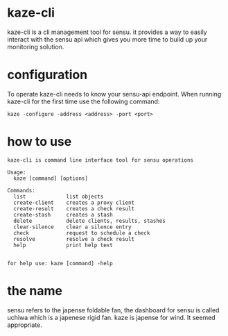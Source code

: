 # kaze-cli

kaze-cli is a cli management tool for sensu. it provides a way to easily interact with the sensu api which gives you more time to build up your monitoring solution. 

# configuration
To operate kaze-cli needs to know your sensu-api endpoint. When running kaze-cli for the first time use the following command: 
```
kaze -configure -address <address> -port <port> 
```
# how to use
```
kaze-cli is command line interface tool for sensu operations

Usage:
  kaze [command] [options]

Commands:
  list             list objects
  create-client    creates a proxy client
  create-result    creates a check result
  create-stash     creates a stash
  delete           delete clients, results, stashes
  clear-silence    clear a silence entry
  check            request to schedule a check
  resolve          resolve a check result
  help             print help text


for help use: kaze [command] -help
```

# the name

sensu refers to the japense foldable fan, the dashboard for sensu is called uchiwa which is a japenese rigid fan. kaze is japense for wind. It seemed appropriate. 

